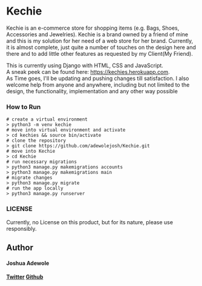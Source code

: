 # Kechie

Kechie is an e-commerce store for shopping items (e.g. Bags, Shoes, Accessories and
Jewelries). Kechie is a brand owned by a friend of mine and this is my solution for
her need of a web store for her brand. Currently, it is almost complete, just quite
a number of touches on the design here and there and to add little other features as
requested by my Client(My Friend).

This is currently using Django with HTML, CSS and JavaScript.   
A sneak peek can be found here: https://kechies.herokuapp.com.  
As Time goes, I'll be updating and pushing changes till satisfaction. I also welcome
help from anyone and anywhere, including but not limited to the design, the
functionality, implementation and any other way possible

### How to Run
```shell
# create a virtual environment
> python3 -m venv kechie
# move into virtual environment and activate
> cd kechies && source bin/activate
# clone the repository
> git clone https://github.com/adewolejosh/Kechie.git
# move into Kechie
> cd Kechie
# run necessary migrations
> python3 manage.py makemigrations accounts
> python3 manage.py makemigrations main
# migrate changes
> python3 manage.py migrate
# run the app locally
> python3 manage.py runserver
``` 

### LICENSE
Currently, no License on this product, but for its nature, please use responsibly.

## Author
#### Joshua Adewole 
#### [Twitter](https://twitter.com/adewolejosh) [Github](https://github.com/adewolejosh)
